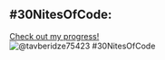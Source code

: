 ## #30NitesOfCode:
  [Check out my progress!](https://www.codedex.io/@tavberidze75423/30-nites-of-code)  
  ![@tavberidze75423 #30NitesOfCode](https://www.codedex.io/api/petStatus?user=tavberidze75423)
